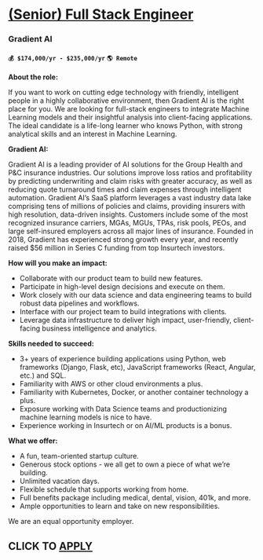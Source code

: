 # [(Senior) Full Stack Engineer ](https://www.remotewlb.com/apply/senior-full-stack-engineer-123010)  
### Gradient AI  
#### `💰 $174,000/yr - $235,000/yr` `🌎 Remote`  

**About the role:**

If you want to work on cutting edge technology with friendly, intelligent people in a highly collaborative environment, then Gradient AI is the right place for you. We are looking for full-stack engineers to integrate Machine Learning models and their insightful analysis into client-facing applications. The ideal candidate is a life-long learner who knows Python, with strong analytical skills and an interest in Machine Learning.

**Gradient AI:**

Gradient AI is a leading provider of AI solutions for the Group Health and P&C insurance industries. Our solutions improve loss ratios and profitability by predicting underwriting and claim risks with greater accuracy, as well as reducing quote turnaround times and claim expenses through intelligent automation. Gradient AI’s SaaS platform leverages a vast industry data lake comprising tens of millions of policies and claims, providing insurers with high resolution, data-driven insights. Customers include some of the most recognized insurance carriers, MGAs, MGUs, TPAs, risk pools, PEOs, and large self-insured employers across all major lines of insurance. Founded in 2018, Gradient has experienced strong growth every year, and recently raised $56 million in Series C funding from top Insurtech investors.

**How will you make an impact:**

  * Collaborate with our product team to build new features. 
  * Participate in high-level design decisions and execute on them. 
  * Work closely with our data science and data engineering teams to build robust data pipelines and workflows. 
  * Interface with our project team to build integrations with clients. 
  * Leverage data infrastructure to deliver high impact, user-friendly, client-facing business intelligence and analytics. 

**Skills needed to succeed:**

  * 3+ years of experience building applications using Python, web frameworks (Django, Flask, etc), JavaScript frameworks (React, Angular, etc.) and SQL. 
  * Familiarity with AWS or other cloud environments a plus. 
  * Familiarity with Kubernetes, Docker, or another container technology a plus. 
  * Exposure working with Data Science teams and productionizing machine learning models is nice to have. 
  * Experience working in Insurtech or on AI/ML products is a bonus. 

**What we offer:**

  * A fun, team-oriented startup culture. 
  * Generous stock options - we all get to own a piece of what we’re building. 
  * Unlimited vacation days. 
  * Flexible schedule that supports working from home. 
  * Full benefits package including medical, dental, vision, 401k, and more. 
  * Ample opportunities to learn and take on new responsibilities. 

We are an equal opportunity employer.

  
## CLICK TO [APPLY](https://www.remotewlb.com/apply/senior-full-stack-engineer-123010)

